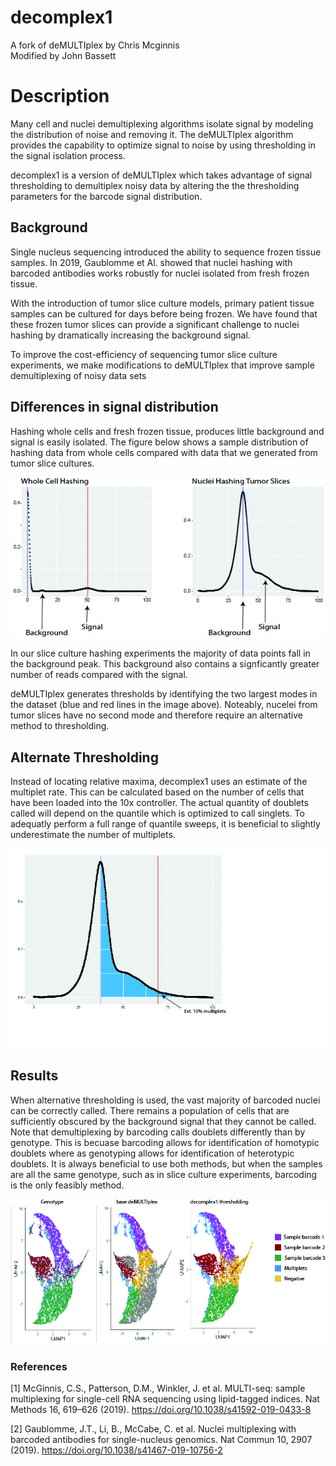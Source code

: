 # decomplex1
A fork of deMULTIplex by Chris Mcginnis  
Modified by John Bassett

# Description

Many cell and nuclei demultiplexing algorithms isolate signal by modeling the distribution of noise and removing it. The deMULTIplex algorithm provides the capability to optimize signal to noise by using thresholding in the signal isolation process. 

decomplex1 is a version of deMULTIplex which takes advantage of signal thresholding to demultiplex noisy data by altering the the thresholding parameters for the barcode signal distribution.

## Background

Single nucleus sequencing introduced the ability to sequence frozen tissue samples. In 2019, Gaublomme et Al. showed that nuclei hashing with barcoded antibodies works robustly for nuclei isolated from fresh frozen tissue. 

With the introduction of tumor slice culture models, primary patient tissue samples can be cultured for days before being frozen. We have found that these frozen tumor slices can provide a significant challenge to nuclei hashing by dramatically increasing the background signal.

To improve the cost-efficiency of sequencing tumor slice culture experiments, we make modifications to deMULTIplex that improve sample demultiplexing of noisy data sets 

## Differences in signal distribution

Hashing whole cells and fresh frozen tissue, produces little background and signal is easily isolated. The figure below shows a sample distribution of hashing data from whole cells compared with data that we generated from tumor slice cultures. 

![Sample Distributions](/Figures/SampleDistributions.jpg)



In our slice culture hashing experiments the majority of data points fall in the background peak. This background also contains a signficantly greater number of reads compared with the signal.

deMULTIplex generates thresholds by identifying the two largest modes in the dataset (blue and red lines in the image above). Noteably, nucelei from tumor slices have no second mode and therefore require an alternative method to thresholding.

## Alternate Thresholding

Instead of locating relative maxima, decomplex1 uses an estimate of the multiplet rate. This can be calculated based on the number of cells that have been loaded into the 10x controller. The actual quantity of doublets called will depend on the quantile which is optimized to call singlets. To adequatly perform a full range of quantile sweeps, it is beneficial to slightly underestimate the number of multiplets.


![Sample Thresholding](/Figures/EstMultiplets.jpg)

## Results

When alternative thresholding is used, the vast majority of barcoded nuclei can be correctly called. There remains a population of cells that are sufficiently obscured by the background signal that they cannot be called. Note that demultiplexing by barcoding calls doublets differently than by genotype. This is becuase barcoding allows for identification of homotypic doublets where as genotyping allows for identification of heterotypic doublets. It is always beneficial to use both methods, but when the samples are all the same genotype, such as in slice culture experiments, barcoding is the only feasibly method.

![Results](/Figures/Results.jpg)

### References

[1] McGinnis, C.S., Patterson, D.M., Winkler, J. et al. MULTI-seq: sample multiplexing for single-cell RNA sequencing using lipid-tagged indices. Nat Methods 16, 619–626 (2019). https://doi.org/10.1038/s41592-019-0433-8

[2] Gaublomme, J.T., Li, B., McCabe, C. et al. Nuclei multiplexing with barcoded antibodies for single-nucleus genomics. Nat Commun 10, 2907 (2019). https://doi.org/10.1038/s41467-019-10756-2